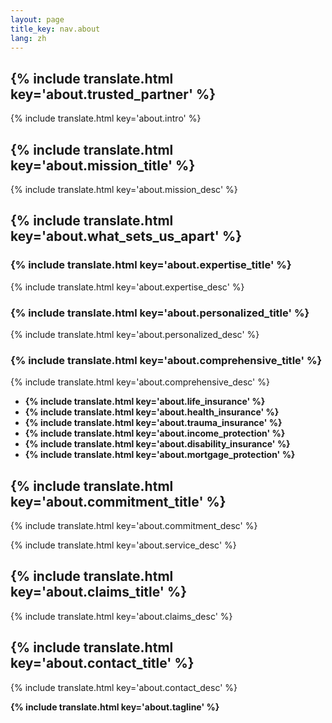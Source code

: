 ```yaml
---
layout: page
title_key: nav.about
lang: zh
---
```


## {% include translate.html key='about.trusted_partner' %}

{% include translate.html key='about.intro' %}

## {% include translate.html key='about.mission_title' %}

{% include translate.html key='about.mission_desc' %}

## {% include translate.html key='about.what_sets_us_apart' %}

### {% include translate.html key='about.expertise_title' %}
{% include translate.html key='about.expertise_desc' %}

### {% include translate.html key='about.personalized_title' %}
{% include translate.html key='about.personalized_desc' %}

### {% include translate.html key='about.comprehensive_title' %}
{% include translate.html key='about.comprehensive_desc' %}
- **{% include translate.html key='about.life_insurance' %}**
- **{% include translate.html key='about.health_insurance' %}**
- **{% include translate.html key='about.trauma_insurance' %}**
- **{% include translate.html key='about.income_protection' %}**
- **{% include translate.html key='about.disability_insurance' %}**
- **{% include translate.html key='about.mortgage_protection' %}**

## {% include translate.html key='about.commitment_title' %}

{% include translate.html key='about.commitment_desc' %}

{% include translate.html key='about.service_desc' %}

## {% include translate.html key='about.claims_title' %}

{% include translate.html key='about.claims_desc' %}

## {% include translate.html key='about.contact_title' %}

{% include translate.html key='about.contact_desc' %}

**{% include translate.html key='about.tagline' %}**

